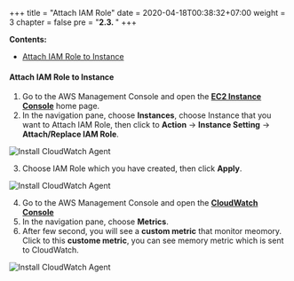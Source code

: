+++
title = "Attach IAM Role"
date = 2020-04-18T00:38:32+07:00
weight = 3
chapter = false
pre = "<b>2.3. </b>"
+++

**Contents:**
- [Attach IAM Role to Instance](#attach-iam-role-to-instance)

#### Attach IAM Role to Instance

1. Go to the AWS Management Console and open the [**EC2 Instance Console**](https://console.aws.amazon.com/ec2) home page.
2. In the navigation pane, choose **Instances**, choose Instance that you want to Attach IAM Role, then click to **Action** -> **Instance Setting** -> **Attach/Replace IAM Role**.

![Install CloudWatch Agent](/images/5-monitoring/cloudwatch-10.PNG?width=90pc)

3. Choose IAM Role which you have created, then click **Apply**.  

![Install CloudWatch Agent](/images/5-monitoring/cloudwatch-11.PNG?width=90pc)

4. Go to the AWS Management Console and open the [**CloudWatch Console**](https://console.aws.amazon.com/cloudwatch/home)
5. In the navigation pane, choose **Metrics**.
6. After few second, you will see a **custom metric** that monitor meomory. Click to this **custome metric**, you can see memory metric which is sent to CloudWatch.  

![Install CloudWatch Agent](/images/5-monitoring/cloudwatch-13.PNG?width=90pc)

